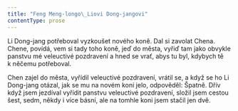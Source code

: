 ```yaml
---
title: "Feng Meng-longo\_Liovi Dong-jangovi"
contentType: prose
---
```


Li Dong-jang potřeboval vyzkoušet nového koně. Dal si zavolat Chena. Chene, povídá, vem si tady toho koně, jeď do města, vyřiď tam jako obvykle panstvu mé veleuctivé pozdravení a hned se vrať, abys tu byl, kdybych tě k něčemu potřeboval.

Chen zajel do města, vyřídil veleuctivé pozdravení, vrátil se, a když se ho Li Dong-jang otázal, jak se mu na novém koni jelo, odpověděl: Špatně. Dřív když jsem jezdíval vyřídit panstvu veleuctivé pozdravení, složil jsem cestou šest, sedm, někdy i více básní, ale na tomhle koni jsem stačil jen dvě.
